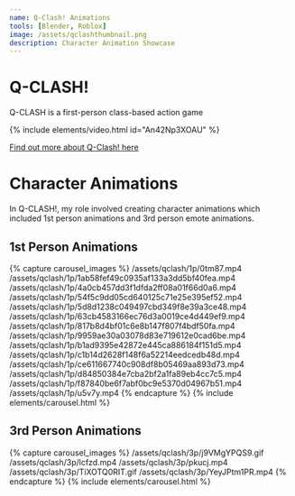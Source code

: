 ```yaml
---
name: Q-Clash! Animations
tools: [Blender, Roblox]
image: /assets/qclashthumbnail.png
description: Character Animation Showcase
---
```


# Q-CLASH!

Q-CLASH is a first-person class-based action game

{% include elements/video.html id="An42Np3XOAU" %}

[Find out more about Q-Clash! here](https://www.roblox.com/games/2029250188/Q-CLASH)

# Character Animations

In Q-CLASH!, my role involved creating character animations which included 1st person animations and 3rd person emote animations.

## 1st Person Animations
{% capture carousel_images %}
/assets/qclash/1p/0tm87.mp4
/assets/qclash/1p/1ab58fef49c0935af133a3dd5bf40fea.mp4
/assets/qclash/1p/4a0cb457dd3f1dfda2ff08a01f66d0a6.mp4
/assets/qclash/1p/54f5c9dd05cd640125c71e25e395ef52.mp4
/assets/qclash/1p/5d8d1238c049497cbd349f8e39a3ce48.mp4
/assets/qclash/1p/63cb4583166ec76d3a0019ce4d449ef9.mp4
/assets/qclash/1p/817b8d4bf01c6e8b147f807f4bdf50fa.mp4
/assets/qclash/1p/9959ae30a03078d83e719612e0cad6be.mp4
/assets/qclash/1p/b1ad9395e42872e445ca886184f151d5.mp4
/assets/qclash/1p/c1b14d2628f148f6a52214eedcedb48d.mp4
/assets/qclash/1p/ce611667740c908df8b05469aa893d73.mp4
/assets/qclash/1p/d84850384e7cba2bf2a1fa89eb4cc7c5.mp4
/assets/qclash/1p/f87840be6f7abf0bc9e5370d04967b51.mp4
/assets/qclash/1p/u5v7y.mp4
{% endcapture %}
{% include elements/carousel.html %}

## 3rd Person Animations
{% capture carousel_images %}
/assets/qclash/3p/j9VMgYPQS9.gif
/assets/qclash/3p/lcfzd.mp4
/assets/qclash/3p/pkucj.mp4
/assets/qclash/3p/TiXOTQ0RIT.gif
/assets/qclash/3p/YeyJPtm1PR.mp4
{% endcapture %}
{% include elements/carousel.html %}